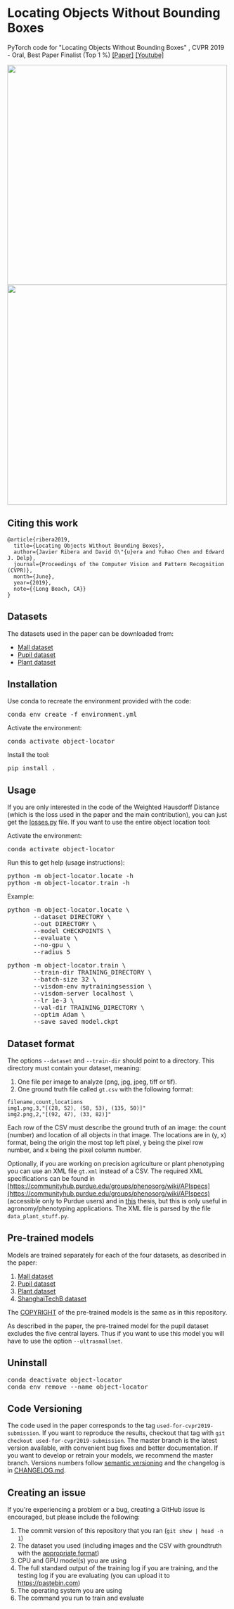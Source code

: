 # Locating Objects Without Bounding Boxes
PyTorch code for "Locating Objects Without Bounding Boxes" , CVPR 2019 - Oral, Best Paper Finalist (Top 1 %) [[Paper]](http://openaccess.thecvf.com/content_CVPR_2019/html/Ribera_Locating_Objects_Without_Bounding_Boxes_CVPR_2019_paper.html) [[Youtube]](https://youtu.be/8qkrPSjONhA?t=2620)

<img src="https://i.postimg.cc/bNcFr9Pf/collage3x3.png" width="500em"/>
<img src="https://i.postimg.cc/xC32tbYF/convergence-cropped.gif" width="500em"/>
  

## Citing this work
```
@article{ribera2019,
  title={Locating Objects Without Bounding Boxes},
  author={Javier Ribera and David G\"{u}era and Yuhao Chen and Edward J. Delp},
  journal={Proceedings of the Computer Vision and Pattern Recognition (CVPR)},
  month={June},
  year={2019},
  note={{Long Beach, CA}}
}
```

## Datasets
  The datasets used in the paper can be downloaded from:
  - [Mall dataset](http://personal.ie.cuhk.edu.hk/~ccloy/downloads_mall_dataset.html)
  - [Pupil dataset](http://www.ti.uni-tuebingen.de/Pupil-detection.1827.0.html)
  - [Plant dataset](https://engineering.purdue.edu/~sorghum/dataset-plant-centers-2016)

## Installation
Use conda to recreate the environment provided with the code:
<pre>
conda env create -f environment.yml
</pre>

Activate the environment:
<pre>
conda activate object-locator
</pre>

Install the tool:
<pre>
pip install .
</pre>

## Usage
If you are only interested in the code of the Weighted Hausdorff Distance (which is the loss used in the paper and the main contribution), you can just get the [losses.py](object-locator/losses.py) file. If you want to use the entire object location tool:

Activate the environment:
<pre>
conda activate object-locator
</pre>

Run this to get help (usage instructions):
<pre>
python -m object-locator.locate -h
python -m object-locator.train -h
</pre>

Example:

<pre>
python -m object-locator.locate \
       --dataset DIRECTORY \
       --out DIRECTORY \
       --model CHECKPOINTS \
       --evaluate \
       --no-gpu \
       --radius 5
</pre>

<pre>
python -m object-locator.train \
       --train-dir TRAINING_DIRECTORY \
       --batch-size 32 \
       --visdom-env mytrainingsession \
       --visdom-server localhost \
       --lr 1e-3 \
       --val-dir TRAINING_DIRECTORY \
       --optim Adam \
       --save saved_model.ckpt
</pre>

## <a name="datasetformat">Dataset format</a>
The options `--dataset` and `--train-dir` should point to a directory.
This directory must contain your dataset, meaning:
1. One file per image  to analyze (png, jpg, jpeg, tiff or tif).
2. One ground truth file called `gt.csv` with the following format:
```
filename,count,locations
img1.png,3,"[(28, 52), (58, 53), (135, 50)]"
img2.png,2,"[(92, 47), (33, 82)]"
```
Each row of the CSV must describe the ground truth of an image: the count (number) and location of all objects in that image.
The locations are in (y, x) format, being the origin the most top left pixel, y being the pixel row number, and x being the pixel column number.

Optionally, if you are working on precision agriculture or plant phenotyping you can use an XML file `gt.xml` instead of a CSV.
The required XML specifications can be found in
[https://communityhub.purdue.edu/groups/phenosorg/wiki/APIspecs](https://communityhub.purdue.edu/groups/phenosorg/wiki/APIspecs)
(accessible only to Purdue users) and in [this](https://hammer.figshare.com/articles/Image-based_Plant_Phenotyping_Using_Machine_Learning/7774313) thesis, but this is only useful in agronomy/phenotyping applications.
The XML file is parsed by the file `data_plant_stuff.py`.

## Pre-trained models
Models are trained separately for each of the four datasets, as described in the paper:
1. [Mall dataset](https://lorenz.ecn.purdue.edu/~cvpr2019/pretrained_models/mall,lambdaa=1,BS=32,Adam,LR1e-4.ckpt)
2. [Pupil dataset](https://lorenz.ecn.purdue.edu/~cvpr2019/pretrained_models/pupil,lambdaa=1,BS=64,SGD,LR1e-3,p=-1,ultrasmallNet.ckpt)
3. [Plant dataset](https://lorenz.ecn.purdue.edu/~cvpr2019/pretrained_models/plants_20160613_F54,BS=32,Adam,LR1e-5,p=-1.ckpt)
4. [ShanghaiTechB dataset](https://lorenz.ecn.purdue.edu/~cvpr2019/pretrained_models/shanghai,lambdaa=1,p=-1,BS=32,Adam,LR=1e-4.ckpt)

The [COPYRIGHT](COPYRIGHT.txt) of the pre-trained models is the same as in this repository.

As described in the paper, the pre-trained model for the pupil dataset excludes the five central layers. Thus if you want to use this model you will have to use the option `--ultrasmallnet`.

## Uninstall
<pre>
conda deactivate object-locator
conda env remove --name object-locator
</pre>


## Code Versioning
The code used in the paper corresponds to the tag `used-for-cvpr2019-submission`.
If you want to reproduce the results, checkout that tag with `git checkout used-for-cvpr2019-submission`.
The master branch is the latest version available, with convenient bug fixes and better documentation.
If you want to develop or retrain your models, we recommend the master branch.
Versions numbers follow [semantic versioning](https://semver.org) and the changelog is in [CHANGELOG.md](CHANGELOG.md).


## Creating an issue
If you're experiencing a problem or a bug, creating a GitHub issue is encouraged, but please include the following:
1. The commit version of this repository that you ran (`git show | head -n 1`)
2. The dataset you used (including images and the CSV with groundtruth with the [appropriate format](#datasetformat))
3. CPU and GPU model(s) you are using
4. The full standard output of the training log if you are training, and the testing log if you are evaluating (you can upload it to https://pastebin.com)
5. The operating system you are using
6. The command you run to train and evaluate
